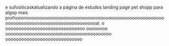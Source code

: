 e sufositicaskatualizando a página de estudos landing page pet shopp para algop mais profissionooooooooooooooooooooooooooooooooooooooooooooooooooooooooooooooooooooooooooooooooooooooal.
o
oooooooooooooooooooooooooooooo
oooooooo
oooooooooooooooooooooooooooooooooooooooo
ooooooooooooooooooooooooooooo
